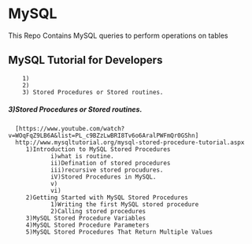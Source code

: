 # MySQL
This Repo Contains MySQL queries to perform operations on tables

## MySQL Tutorial for Developers
        1)
        2)
        3) Stored Procedures or Stored routines.
        
        
        
##### 3)Stored Procedures or Stored routines.
      [https://www.youtube.com/watch?v=WOqFqZ9LB6A&list=PL_c9BZzLwBRI8Tv6o6AralPWFmQr0GShn]
      http://www.mysqltutorial.org/mysql-stored-procedure-tutorial.aspx
         1)Introduction to MySQL Stored Procedures
                i)what is routine.
                ii)Defination of stored procedures
                iii)recursive stored procudures.
                iV)Stored Procedures in MySQL.
                v)
                vi)
         2)Getting Started with MySQL Stored Procedures
                1)Writing the first MySQL stored procedure
                2)Calling stored procedures
         3)MySQL Stored Procedure Variables
         4)MySQL Stored Procedure Parameters
         5)MySQL Stored Procedures That Return Multiple Values
